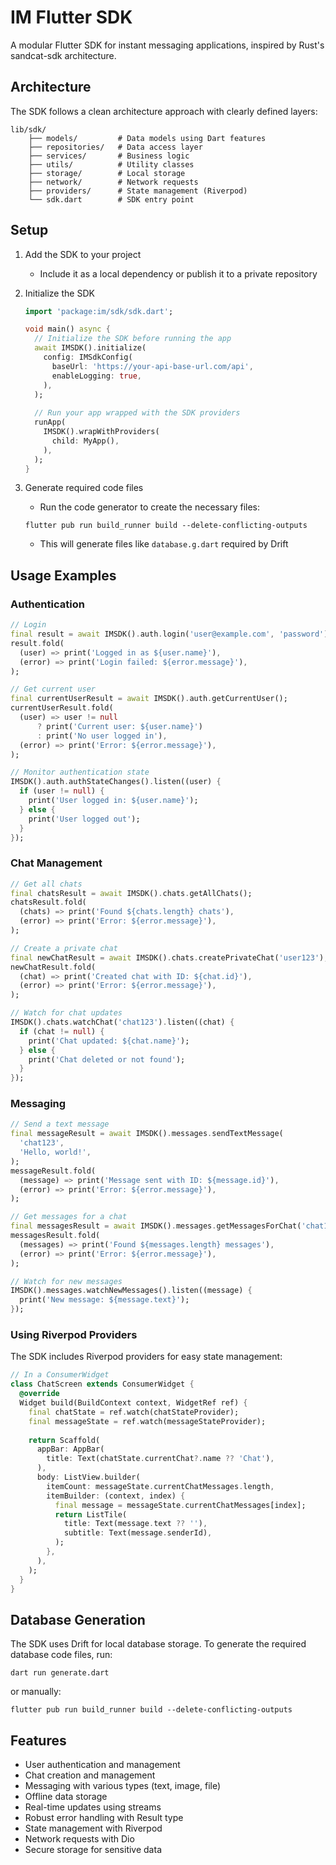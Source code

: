 # IM Flutter SDK

A modular Flutter SDK for instant messaging applications, inspired by Rust's sandcat-sdk architecture.

## Architecture

The SDK follows a clean architecture approach with clearly defined layers:

```
lib/sdk/
    ├── models/         # Data models using Dart features
    ├── repositories/   # Data access layer
    ├── services/       # Business logic
    ├── utils/          # Utility classes
    ├── storage/        # Local storage
    ├── network/        # Network requests
    ├── providers/      # State management (Riverpod)
    └── sdk.dart        # SDK entry point
```

## Setup

1. Add the SDK to your project
   - Include it as a local dependency or publish it to a private repository

2. Initialize the SDK
   ```dart
   import 'package:im/sdk/sdk.dart';
   
   void main() async {
     // Initialize the SDK before running the app
     await IMSDK().initialize(
       config: IMSdkConfig(
         baseUrl: 'https://your-api-base-url.com/api',
         enableLogging: true,
       ),
     );
     
     // Run your app wrapped with the SDK providers
     runApp(
       IMSDK().wrapWithProviders(
         child: MyApp(),
       ),
     );
   }
   ```

3. Generate required code files
   - Run the code generator to create the necessary files:
   ```
   flutter pub run build_runner build --delete-conflicting-outputs
   ```
   - This will generate files like `database.g.dart` required by Drift

## Usage Examples

### Authentication

```dart
// Login
final result = await IMSDK().auth.login('user@example.com', 'password');
result.fold(
  (user) => print('Logged in as ${user.name}'),
  (error) => print('Login failed: ${error.message}'),
);

// Get current user
final currentUserResult = await IMSDK().auth.getCurrentUser();
currentUserResult.fold(
  (user) => user != null 
      ? print('Current user: ${user.name}') 
      : print('No user logged in'),
  (error) => print('Error: ${error.message}'),
);

// Monitor authentication state
IMSDK().auth.authStateChanges().listen((user) {
  if (user != null) {
    print('User logged in: ${user.name}');
  } else {
    print('User logged out');
  }
});
```

### Chat Management

```dart
// Get all chats
final chatsResult = await IMSDK().chats.getAllChats();
chatsResult.fold(
  (chats) => print('Found ${chats.length} chats'),
  (error) => print('Error: ${error.message}'),
);

// Create a private chat
final newChatResult = await IMSDK().chats.createPrivateChat('user123');
newChatResult.fold(
  (chat) => print('Created chat with ID: ${chat.id}'),
  (error) => print('Error: ${error.message}'),
);

// Watch for chat updates
IMSDK().chats.watchChat('chat123').listen((chat) {
  if (chat != null) {
    print('Chat updated: ${chat.name}');
  } else {
    print('Chat deleted or not found');
  }
});
```

### Messaging

```dart
// Send a text message
final messageResult = await IMSDK().messages.sendTextMessage(
  'chat123',
  'Hello, world!',
);
messageResult.fold(
  (message) => print('Message sent with ID: ${message.id}'),
  (error) => print('Error: ${error.message}'),
);

// Get messages for a chat
final messagesResult = await IMSDK().messages.getMessagesForChat('chat123');
messagesResult.fold(
  (messages) => print('Found ${messages.length} messages'),
  (error) => print('Error: ${error.message}'),
);

// Watch for new messages
IMSDK().messages.watchNewMessages().listen((message) {
  print('New message: ${message.text}');
});
```

### Using Riverpod Providers

The SDK includes Riverpod providers for easy state management:

```dart
// In a ConsumerWidget
class ChatScreen extends ConsumerWidget {
  @override
  Widget build(BuildContext context, WidgetRef ref) {
    final chatState = ref.watch(chatStateProvider);
    final messageState = ref.watch(messageStateProvider);
    
    return Scaffold(
      appBar: AppBar(
        title: Text(chatState.currentChat?.name ?? 'Chat'),
      ),
      body: ListView.builder(
        itemCount: messageState.currentChatMessages.length,
        itemBuilder: (context, index) {
          final message = messageState.currentChatMessages[index];
          return ListTile(
            title: Text(message.text ?? ''),
            subtitle: Text(message.senderId),
          );
        },
      ),
    );
  }
}
```

## Database Generation

The SDK uses Drift for local database storage. To generate the required database code files, run:

```
dart run generate.dart
```

or manually:

```
flutter pub run build_runner build --delete-conflicting-outputs
```

## Features

- User authentication and management
- Chat creation and management
- Messaging with various types (text, image, file)
- Offline data storage
- Real-time updates using streams
- Robust error handling with Result type
- State management with Riverpod
- Network requests with Dio
- Secure storage for sensitive data 